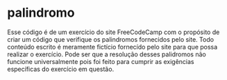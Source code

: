 # palindromo
Esse código é de um exercício do site FreeCodeCamp com o propósito de criar um código que verifique os palindromos fornecidos pelo site.
Todo conteúdo escrito é meramente fictício fornecído pelo site para que possa realizar o exercício.
Pode ser que a resolução desses palidromos não funcione universalmente pois foi feito para cumprir as exigências específicas do exercício em questão.

